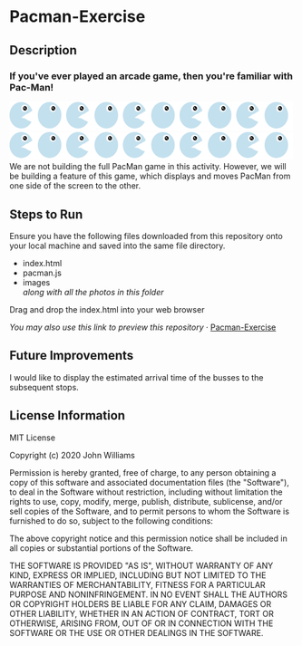 # Pacman-Exercise
## Description
### If you've ever played an arcade game, then you're familiar with Pac-Man!
<img src= "./images/PacMan1.png" width='50'/><img src= "./images/PacMan2.png" width='50'/><img src= "./images/PacMan1.png" width='50'/><img src= "./images/PacMan2.png" width='50'/><img src= "./images/PacMan1.png" width='50'/><img src= "./images/PacMan2.png" width='50'/><img src= "./images/PacMan1.png" width='50'/><img src= "./images/PacMan2.png" width='50'/><img src= "./images/PacMan1.png" width='50'/><img src= "./images/PacMan2.png" width='50'/><img src= "./images/PacMan1.png" width='50'/><img src= "./images/PacMan2.png" width='50'/><img src= "./images/PacMan1.png" width='50'/><img src= "./images/PacMan2.png" width='50'/><img src= "./images/PacMan1.png" width='50'/><img src= "./images/PacMan2.png" width='50'/><img src= "./images/PacMan1.png" width='50'/><img src= "./images/PacMan2.png" width='50'/><img src= "./images/PacMan1.png" width='50'/><img src= "./images/PacMan2.png" width='50'/>
We are not building the full PacMan game in this activity. However, we will be building a feature of this game, which displays and moves PacMan from one side of the screen to the other.

## Steps to Run
Ensure you have the following files downloaded from this repository onto your local machine and saved into the same file directory.
<ul>
  <li>index.html</li>
  <li>pacman.js</li>
  <li>images</li><i>along with all the photos in this folder</i>
</ul>
Drag and drop the index.html into your web browser

<i>You may also use this link to preview this repository</i> &middot; <a href="https://jenniferwtam.github.io/Pacman-Exercise/
" target="__blank">Pacman-Exercise</a>

## Future Improvements
I would like to display the estimated arrival time of the busses to the subsequent stops. 

## License Information
MIT License

Copyright (c) 2020 John Williams

Permission is hereby granted, free of charge, to any person obtaining a copy
of this software and associated documentation files (the "Software"), to deal
in the Software without restriction, including without limitation the rights
to use, copy, modify, merge, publish, distribute, sublicense, and/or sell
copies of the Software, and to permit persons to whom the Software is
furnished to do so, subject to the following conditions:

The above copyright notice and this permission notice shall be included in all
copies or substantial portions of the Software.

THE SOFTWARE IS PROVIDED "AS IS", WITHOUT WARRANTY OF ANY KIND, EXPRESS OR
IMPLIED, INCLUDING BUT NOT LIMITED TO THE WARRANTIES OF MERCHANTABILITY,
FITNESS FOR A PARTICULAR PURPOSE AND NONINFRINGEMENT. IN NO EVENT SHALL THE
AUTHORS OR COPYRIGHT HOLDERS BE LIABLE FOR ANY CLAIM, DAMAGES OR OTHER
LIABILITY, WHETHER IN AN ACTION OF CONTRACT, TORT OR OTHERWISE, ARISING FROM,
OUT OF OR IN CONNECTION WITH THE SOFTWARE OR THE USE OR OTHER DEALINGS IN THE
SOFTWARE.

